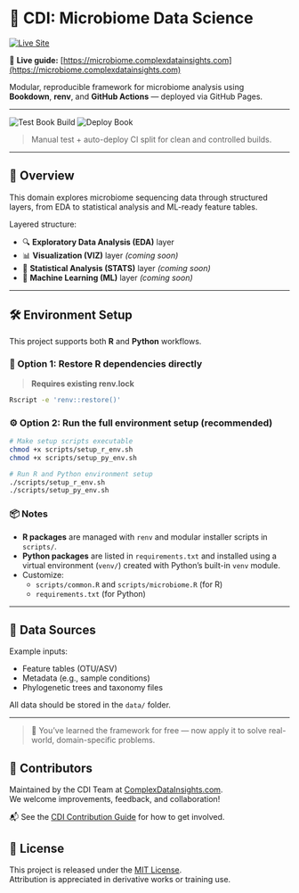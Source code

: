 # 🦠 CDI: Microbiome Data Science

[![Live Site](https://img.shields.io/badge/visit-site-blue?logo=githubpages)](https://microbiome.complexdatainsights.com)

📘 **Live guide:** [https://microbiome.complexdatainsights.com](https://microbiome.complexdatainsights.com)

Modular, reproducible framework for microbiome analysis using  
**Bookdown**, **renv**, and **GitHub Actions** — deployed via GitHub Pages.

---

![Test Book Build](https://github.com/datainsights/cdi-microbiome/actions/workflows/test-book.yml/badge.svg)
![Deploy Book](https://github.com/datainsights/cdi-microbiome/actions/workflows/deploy-book.yml/badge.svg)

> Manual test + auto-deploy CI split for clean and controlled builds.

---

## 📘 Overview

This domain explores microbiome sequencing data through structured layers, from EDA to statistical analysis and ML-ready feature tables.

Layered structure:

- 🔍 **Exploratory Data Analysis (EDA)** layer
- 📊 **Visualization (VIZ)** layer *(coming soon)*
- 📐 **Statistical Analysis (STATS)** layer *(coming soon)*
- 🧠 **Machine Learning (ML)** layer *(coming soon)*

---

## 🛠️ Environment Setup

This project supports both **R** and **Python** workflows.

### 🔄 Option 1: Restore R dependencies directly

> **Requires existing renv.lock**

```bash
Rscript -e 'renv::restore()'
```
### ⚙️ Option 2: Run the full environment setup (recommended)

```bash
# Make setup scripts executable
chmod +x scripts/setup_r_env.sh
chmod +x scripts/setup_py_env.sh

# Run R and Python environment setup
./scripts/setup_r_env.sh
./scripts/setup_py_env.sh
```

### 📦 Notes

- **R packages** are managed with `renv` and modular installer scripts in `scripts/`.
- **Python packages** are listed in `requirements.txt` and installed using a virtual environment (`venv/`) created with Python’s built-in `venv` module.
- Customize:
  - `scripts/common.R` and `scripts/microbiome.R` (for R)
  - `requirements.txt` (for Python)

---

## 📁 Data Sources

Example inputs:
- Feature tables (OTU/ASV)
- Metadata (e.g., sample conditions)
- Phylogenetic trees and taxonomy files

All data should be stored in the `data/` folder.

---

> 🧠 You’ve learned the framework for free — now apply it to solve real-world, domain-specific problems.

## 🤝 Contributors

Maintained by the CDI Team at [ComplexDataInsights.com](https://complexdatainsights.com).  
We welcome improvements, feedback, and collaboration!

📬 See the [CDI Contribution Guide](https://github.com/datainsights/cdi-framework/blob/main/CONTRIBUTING.md) for how to get involved.

## 📄 License

This project is released under the [MIT License](LICENSE).  
Attribution is appreciated in derivative works or training use.
